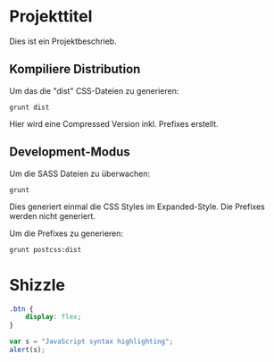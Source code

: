 # Projekttitel

Dies ist ein Projektbeschrieb.

## Kompiliere Distribution
Um das die "dist" CSS-Dateien zu generieren:
```
grunt dist
```
Hier wird eine Compressed Version inkl. Prefixes erstellt.


## Development-Modus
Um die SASS Dateien zu überwachen:
```
grunt
```
Dies generiert einmal die CSS Styles im Expanded-Style. Die Prefixes werden nicht generiert.

Um die Prefixes zu generieren:
```
grunt postcss:dist
```

# Shizzle

```css
.btn {
	display: flex;
}
```

```javascript
var s = "JavaScript syntax highlighting";
alert(s);
```